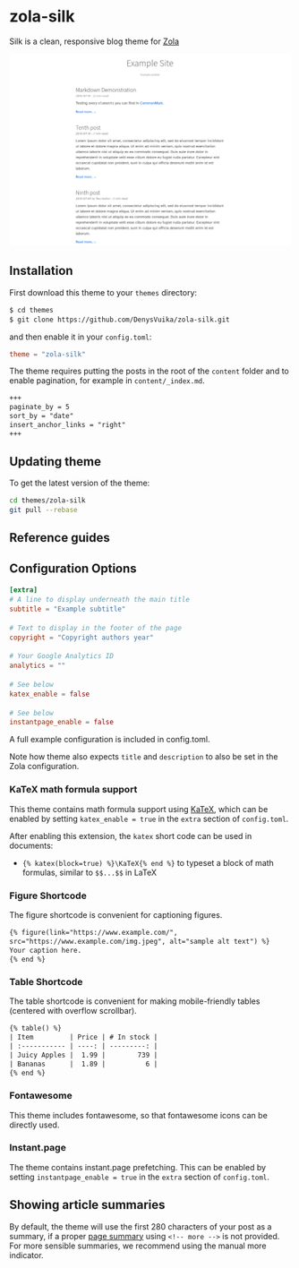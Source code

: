 # zola-silk

Silk is a clean, responsive blog theme for [Zola](https://www.getzola.org/)

![silk screenshot](docs/screenshot.png)

## Installation

First download this theme to your `themes` directory:

```bash
$ cd themes
$ git clone https://github.com/DenysVuika/zola-silk.git
```

and then enable it in your `config.toml`:

```toml
theme = "zola-silk"
```

The theme requires putting the posts in the root of the `content` folder and to enable pagination,
for example in `content/_index.md`.

```
+++
paginate_by = 5
sort_by = "date"
insert_anchor_links = "right"
+++
```

## Updating theme

To get the latest version of the theme:

```bash
cd themes/zola-silk
git pull --rebase
```

## Reference guides

## Configuration Options

```toml
[extra]
# A line to display underneath the main title
subtitle = "Example subtitle"

# Text to display in the footer of the page
copyright = "Copyright authors year"

# Your Google Analytics ID
analytics = ""

# See below
katex_enable = false

# See below
instantpage_enable = false
```

A full example configuration is included in config.toml.

Note how theme also expects `title` and `description` to also be set in the Zola configuration.

### KaTeX math formula support

This theme contains math formula support using [KaTeX](https://katex.org/), which can be enabled by setting `katex_enable = true` in the `extra` section of `config.toml`.

After enabling this extension, the `katex` short code can be used in documents:
* `{% katex(block=true) %}\KaTeX{% end %}` to typeset a block of math formulas,
  similar to `$$...$$` in LaTeX

### Figure Shortcode

The figure shortcode is convenient for captioning figures.

```
{% figure(link="https://www.example.com/", src="https://www.example.com/img.jpeg", alt="sample alt text") %}
Your caption here.
{% end %}
```

### Table Shortcode

The table shortcode is convenient for making mobile-friendly tables (centered with overflow scrollbar).

```
{% table() %}
| Item         | Price | # In stock |
| :----------- | ----: | ---------: |
| Juicy Apples |  1.99 |        739 |
| Bananas      |  1.89 |          6 |
{% end %}
```

### Fontawesome

This theme includes fontawesome, so that fontawesome icons can be directly used.

### Instant.page

The theme contains instant.page prefetching. This can be enabled by setting `instantpage_enable = true` in the `extra` section of `config.toml`.

## Showing article summaries

By default, the theme will use the first 280 characters of your post as a summary, if a proper [page summary](https://www.getzola.org/documentation/content/page/#summary) using `<!-- more -->` is not provided.
For more sensible summaries, we recommend using the manual more indicator.
